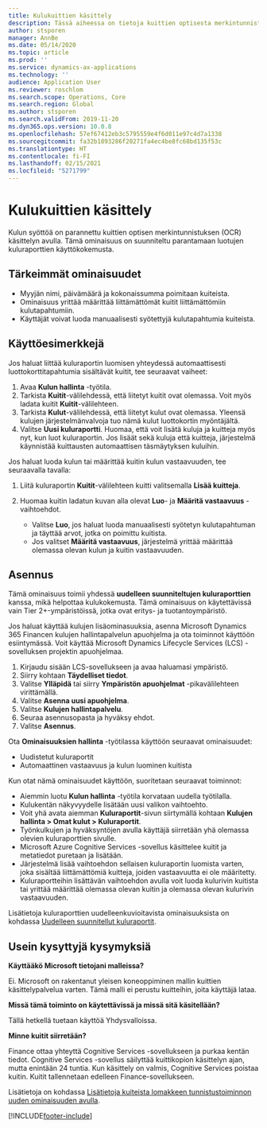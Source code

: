 ```yaml
---
title: Kulukuittien käsittely
description: Tässä aiheessa on tietoja kuittien optisesta merkintunnistuksesta (OCR). Tämä ominaisuus on suunniteltu parantamaan Microsoft Dynamics 365 Financessa luotujen kuluraporttien käyttökokemusta.
author: stsporen
manager: AnnBe
ms.date: 05/14/2020
ms.topic: article
ms.prod: ''
ms.service: dynamics-ax-applications
ms.technology: ''
audience: Application User
ms.reviewer: roschlom
ms.search.scope: Operations, Core
ms.search.region: Global
ms.author: stsporen
ms.search.validFrom: 2019-11-20
ms.dyn365.ops.version: 10.0.8
ms.openlocfilehash: 57ef67412eb3c5795559e4f6d011e97c4d7a1338
ms.sourcegitcommit: fa32b1893286f20271fa4ec4be8fc68bd135f53c
ms.translationtype: HT
ms.contentlocale: fi-FI
ms.lasthandoff: 02/15/2021
ms.locfileid: "5271799"
---
```

# <a name="expense-receipt-processing"></a>Kulukuittien käsittely

Kulun syöttöä on parannettu kuittien optisen merkintunnistuksen (OCR) käsittelyn avulla. Tämä ominaisuus on suunniteltu parantamaan luotujen kuluraporttien käyttökokemusta.

## <a name="key-features"></a>Tärkeimmät ominaisuudet

- Myyjän nimi, päivämäärä ja kokonaissumma poimitaan kuiteista.
- Ominaisuus yrittää määrittää liittämättömät kuitit liittämättömiin kulutapahtumiin.
- Käyttäjät voivat luoda manuaalisesti syötettyjä kulutapahtumia kuiteista.

## <a name="usage-examples"></a>Käyttöesimerkkejä

Jos haluat liittää kuluraportin luomisen yhteydessä automaattisesti luottokorttitapahtumia sisältävät kuitit, tee seuraavat vaiheet:

  1. Avaa **Kulun hallinta** -työtila.
  2. Tarkista **Kuitit**-välilehdessä, että liitetyt kuitit ovat olemassa. Voit myös ladata kuitit **Kuitit**-välilehteen.
  3. Tarkista **Kulut**-välilehdessä, että liitetyt kulut ovat olemassa. Yleensä kulujen järjestelmänvalvoja tuo nämä kulut luottokortin myöntäjältä.
  4. Valitse **Uusi kuluraportti**. Huomaa, että voit lisätä kuluja ja kuitteja myös nyt, kun luot kuluraportin. Jos lisäät sekä kuluja että kuitteja, järjestelmä käynnistää kuittausten automaattisen täsmäytyksen kuluihin.

Jos haluat luoda kulun tai määrittää kuitin kulun vastaavuuden, tee seuraavalla tavalla:

  1. Liitä kuluraportin **Kuitit**-välilehteen kuitti valitsemalla **Lisää kuitteja**.
  2. Huomaa kuitin ladatun kuvan alla olevat **Luo**- ja **Määritä vastaavuus** -vaihtoehdot.

      - Valitse **Luo**, jos haluat luoda manuaalisesti syötetyn kulutapahtuman ja täyttää arvot, jotka on poimittu kuitista.
      - Jos valitset **Määritä vastaavuus**, järjestelmä yrittää määrittää olemassa olevan kulun ja kuitin vastaavuuden.

## <a name="installation"></a>Asennus

Tämä ominaisuus toimii yhdessä **uudelleen suunniteltujen kuluraporttien** kanssa, mikä helpottaa kulukokemusta. Tämä ominaisuus on käytettävissä vain Tier 2+-ympäristöissä, jotka ovat eritys- ja tuotantoympäristö.

Jos haluat käyttää kulujen lisäominasuuksia, asenna Microsoft Dynamics 365 Financen kulujen hallintapalvelun apuohjelma ja ota toiminnot käyttöön esiintymässä. Voit käyttää Microsoft Dynamics Lifecycle Services (LCS) -sovelluksen projektin apuohjelmaa.

1. Kirjaudu sisään LCS-sovellukseen ja avaa haluamasi ympäristö.
2. Siirry kohtaan **Täydelliset tiedot**.
3. Valitse **Ylläpidä** tai siirry **Ympäristön apuohjelmat** -pikavälilehteen virittämällä.
4. Valitse **Asenna uusi apuohjelma**.
5. Valitse **Kulujen hallintapalvelu**.
6. Seuraa asennusopasta ja hyväksy ehdot.
7. Valitse **Asennus**.

Ota **Ominaisuuksien hallinta** -työtilassa käyttöön seuraavat ominaisuudet:

- Uudistetut kuluraportit
- Automaattinen vastaavuus ja kulun luominen kuitista

Kun otat nämä ominaisuudet käyttöön, suoritetaan seuraavat toiminnot:

- Aiemmin luotu **Kulun hallinta** -työtila korvataan uudella työtilalla.
- Kulukentän näkyvyydelle lisätään uusi valikon vaihtoehto.
- Voit yhä avata aiemman **Kuluraportit**-sivun siirtymällä kohtaan **Kulujen hallinta > Omat kulut > Kuluraportit**.
- Työnkulkujen ja hyväksyntöjen avulla käyttäjä siirretään yhä olemassa olevien kuluraporttien sivulle.
- Microsoft Azure Cognitive Services -sovellus käsittelee kuitit ja metatiedot puretaan ja lisätään.
- Järjestelmä lisää vaihtoehdon sellaisen kuluraportin luomista varten, joka sisältää liittämättömiä kuitteja, joiden vastaavuutta ei ole määritetty.
- Kuluraportteihin lisättävän vaihtoehdon avulla voit luoda kulurivin kuitista tai yrittää määrittää olemassa olevan kuitin ja olemassa olevan kulurivin vastaavuuden.

Lisätietoja kuluraporttien uudelleenkuvioitavista ominaisuuksista on kohdassa [Uudelleen suunnitellut kuluraportit](ExpenseWorkspaceNew.md).

## <a name="frequently-asked-questions"></a>Usein kysyttyjä kysymyksiä

**Käyttääkö Microsoft tietojani malleissa?**

Ei. Microsoft on rakentanut yleisen koneoppiminen mallin kuittien käsittelypalvelua varten. Tämä malli ei perustu kuitteihin, joita käyttäjä lataa.

**Missä tämä toiminto on käytettävissä ja missä sitä käsitellään?**

Tällä hetkellä tuetaan käyttöä Yhdysvalloissa.

**Minne kuitit siirretään?**

Finance ottaa yhteyttä Cognitive Services -sovellukseen ja purkaa kentän tiedot. Cognitive Services -sovellus säilyttää kuittikopion käsittelyn ajan, mutta enintään 24 tuntia. Kun käsittely on valmis, Cognitive Services poistaa kuitin. Kuitit tallennetaan edelleen Finance-sovellukseen.

Lisätietoja on kohdassa [Lisätietoja kuiteista lomakkeen tunnistustoiminnon uuden ominaisuuden avulla](https://azure.microsoft.com/blog/enable-receipt-understanding-with-form-recognizer-s-new-capability/).


[!INCLUDE[footer-include](../includes/footer-banner.md)]